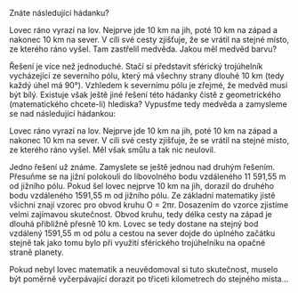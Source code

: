 Znáte následující hádanku?

Lovec ráno vyrazí na lov. Nejprve jde 10 km na jih, poté 10 km na západ a nakonec 10 km na sever. V cíli své cesty zjišťuje, že se vrátil na stejné místo, ze kterého ráno vyšel. Tam zastřelil medvěda. Jakou měl medvěd barvu?

Řešení je více než jednoduché. Stačí si představit sférický trojúhelník vycházející ze severního pólu, který má všechny strany dlouhé 10 km (tedy každý úhel má 90°). Vzhledem k severnímu pólu je zřejmé, že medvěd musí být bílý. Existuje však ještě jiné řešení této hádanky čistě z geometrického (matematického chcete-li) hlediska? Vypusťme tedy medvěda a zamysleme se nad následující hádankou:

Lovec ráno vyrazí na lov. Nejprve jde 10 km na jih, poté 10 km na západ a nakonec 10 km na sever. V cíli své cesty zjišťuje, že se vrátil na stejné místo, ze kterého ráno vyšel. Měl však smůlu a tak nic neulovil.

Jedno řešení už známe. Zamyslete se ještě jednou nad druhým řešením. Přesuňme se na jižní polokouli do libovolného bodu vzdáleného 11 591,55 m od jižního pólu. Pokud šel lovec nejprve 10 km na jih, dorazil do druhého bodu vzdáleného 1591,55 m od jižního pólu. Ze základní matematiky jistě všichni znají vzorec pro obvod kruhu O = 2&pi;r. Dosazením do vzorce zjistíme velmi zajímavou skutečnost. Obvod kruhu, tedy délka cesty na západ je dlouhá přibližně přesně 10 km. Lovec se tedy dostane na stejný bod vzdálený 1591,55 m od pólu a cestou na sever dojde do úplného začátku stejně tak jako tomu bylo při využití sférického trojúhelníku na opačné straně planety.

Pokud nebyl lovec matematik a neuvědomoval si tuto skutečnost, muselo být poměrně vyčerpávající dorazit po třiceti kilometrech do stejného místa...